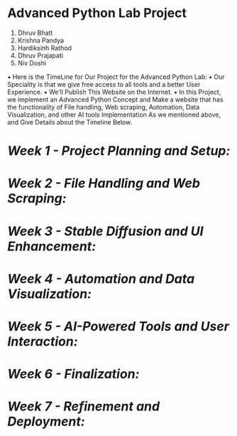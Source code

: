 # **Advanced Python Lab Project**

1. Dhruv Bhatt
2. Krishna Pandya
3. Hardiksinh Rathod
4. Dhruv Prajapati
5. Niv Doshi

▪ Here is the TimeLine for Our Project for the Advanced Python Lab:
▪ Our Speciality is that we give free access to all tools and a better User Experience.
▪ We’ll Publish This Website on the Internet.
▪ In this Project, we implement an Advanced Python Concept and Make a website that has the functionality of File handling, Web scraping, Automation, Data Visualization, and other AI tools Implementation As we mentioned above, and Give Details about the Timeline Below.

# _Week 1 - Project Planning and Setup:_
# _Week 2 - File Handling and Web Scraping:_
# _Week 3 - Stable Diffusion and UI Enhancement:_
# _Week 4 - Automation and Data Visualization:_
# _Week 5 - AI-Powered Tools and User Interaction:_
# _Week 6 - Finalization:_
# _Week 7 - Refinement and Deployment:_
